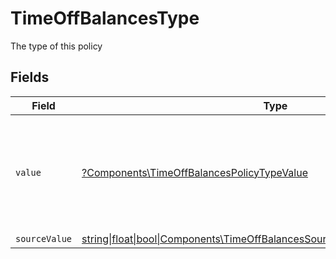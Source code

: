 # TimeOffBalancesType

The type of this policy


## Fields

| Field                                                                                                                                            | Type                                                                                                                                             | Required                                                                                                                                         | Description                                                                                                                                      | Example                                                                                                                                          |
| ------------------------------------------------------------------------------------------------------------------------------------------------ | ------------------------------------------------------------------------------------------------------------------------------------------------ | ------------------------------------------------------------------------------------------------------------------------------------------------ | ------------------------------------------------------------------------------------------------------------------------------------------------ | ------------------------------------------------------------------------------------------------------------------------------------------------ |
| `value`                                                                                                                                          | [?Components\TimeOffBalancesPolicyTypeValue](../../Models/Components/TimeOffBalancesPolicyTypeValue.md)                                          | :heavy_minus_sign:                                                                                                                               | The unified value for the type of the time off policy. If the provider does not specify this unit, the value will be set to unmapped_value       | holiday                                                                                                                                          |
| `sourceValue`                                                                                                                                    | [string\|float\|bool\|Components\TimeOffBalancesSourceValuePolicyType4\|array\|null](../../Models/Components/TimeOffBalancesPolicyTypeSourceValue.md) | :heavy_minus_sign:                                                                                                                               | N/A                                                                                                                                              |                                                                                                                                                  |